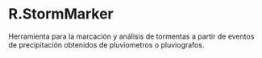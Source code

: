 # R.StormMarker
Herramienta para la marcación y análisis de tormentas a partir de eventos de precipitación obtenidos de pluviometros o pluviografos.
